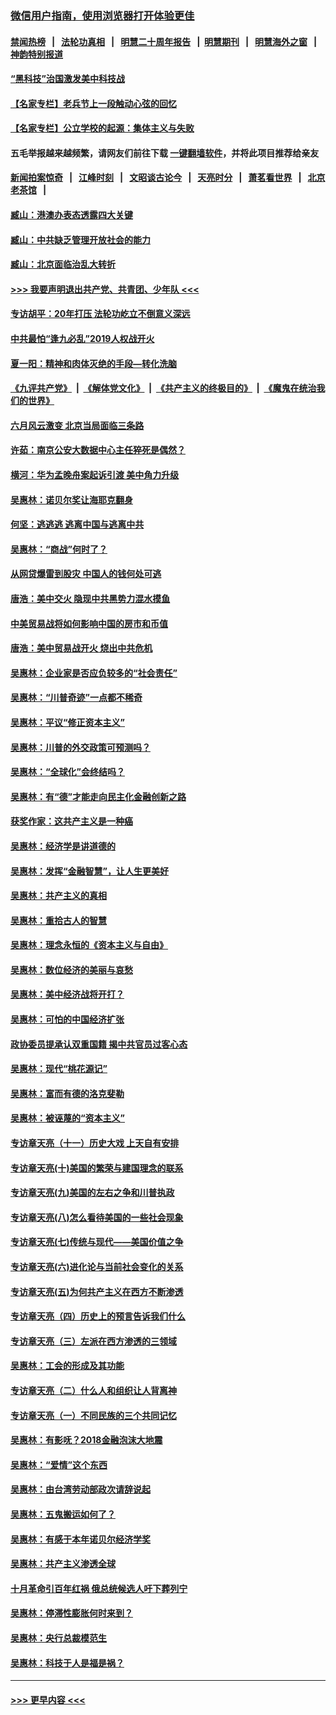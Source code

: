 ### [微信用户指南，使用浏览器打开体验更佳](https://github.com/gfw-breaker/banned-news1/blob/master/indexes/wechat-guide.md?t=0)
#### [禁闻热榜](热点新闻.md?t=0)  &nbsp;&nbsp;|&nbsp;&nbsp; [法轮功真相](https://github.com/gfw-breaker/truth/blob/master/README.md?t=0) &nbsp;&nbsp;|&nbsp;&nbsp; [明慧二十周年报告](https://github.com/gfw-breaker/mh-reports/blob/master/README.md?t=0) &nbsp;&nbsp;|&nbsp;&nbsp;[明慧期刊](https://github.com/gfw-breaker/mh-qikan) &nbsp;&nbsp;|&nbsp;&nbsp; [明慧海外之窗](https://github.com/gfw-breaker/mh-news/blob/master/README.md?t=0) &nbsp;&nbsp;|&nbsp;&nbsp; [神韵特别报道](https://github.com/gfw-breaker/mh-news/blob/master/shenyun.md?t=0)
#### [“黑科技”治国激发美中科技战](../pages/nsc423/n11638056.md?t=02031222) 
#### [【名家专栏】老兵节上一段触动心弦的回忆](../pages/nsc423/n11646016.md?t=02031222) 
#### [【名家专栏】公立学校的起源：集体主义与失败](../pages/nsc423/n11601833.md?t=02031222) 
#### 五毛举报越来越频繁，请网友们前往下载 [一键翻墙软件](https://github.com/gfw-breaker/ssr-accounts)，并将此项目推荐给亲友
#### [新闻拍案惊奇](https://github.com/gfw-breaker/banned-news1/blob/master/pages/link4.md) &nbsp;&nbsp;|&nbsp;&nbsp; [江峰时刻](https://github.com/gfw-breaker/banned-news1/blob/master/pages/link4.md) &nbsp;&nbsp;|&nbsp;&nbsp; [文昭谈古论今](https://github.com/gfw-breaker/banned-news1/blob/master/pages/link4.md) &nbsp;&nbsp;|&nbsp;&nbsp; [天亮时分](https://github.com/gfw-breaker/banned-news1/blob/master/pages/link4.md) &nbsp;&nbsp;|&nbsp;&nbsp; [萧茗看世界](https://github.com/gfw-breaker/banned-news1/blob/master/pages/link4.md) &nbsp;&nbsp;|&nbsp;&nbsp; [北京老茶馆](https://github.com/gfw-breaker/banned-news1/blob/master/pages/link4.md) &nbsp;&nbsp;|&nbsp;&nbsp; 
#### [臧山：港澳办表态透露四大关键](../pages/nsc423/n11421628.md?t=02031222) 
#### [臧山：中共缺乏管理开放社会的能力](../pages/nsc423/n11407457.md?t=02031222) 
#### [臧山：北京面临治乱大转折](../pages/nsc423/n11406895.md?t=02031222) 
#### [>>> 我要声明退出共产党、共青团、少年队 <<<](https://github.com/begood0513/goodnews/blob/master/quit/letter.md) 
#### [专访胡平：20年打压 法轮功屹立不倒意义深远](../pages/nsc423/n11398800.md?t=02031222) 
#### [中共最怕“逢九必乱”2019人权战开火](../pages/nsc423/n11385248.md?t=02031222) 
#### [夏一阳：精神和肉体灭绝的手段—转化洗脑](../pages/nsc423/n11368250.md?t=02031222) 
#### [《九评共产党》](https://github.com/begood0513/9ping.md/blob/master/README.md) &nbsp;|&nbsp; [《解体党文化》](../../../../jtdwh.md/blob/master/README.md)  &nbsp;|&nbsp; [《共产主义的终极目的》](../../../../gczydzjmd.md/blob/master/README.md) &nbsp;|&nbsp; [《魔鬼在统治我们的世界》](../../../../mgztzwmdsj.md/blob/master/README.md) 
#### [六月风云激变 北京当局面临三条路](../pages/nsc423/n11313668.md?t=02031222) 
#### [许茹：南京公安大数据中心主任猝死是偶然？](../pages/nsc423/n11064744.md?t=02031222) 
#### [横河：华为孟晚舟案起诉引渡 美中角力升级](../pages/nsc423/n11027230.md?t=02031222) 
#### [吴惠林：诺贝尔奖让海耶克翻身](../pages/nsc423/n10890049.md?t=02031222) 
#### [何坚：逃逃逃 逃离中国与逃离中共](../pages/nsc423/n10592891.md?t=02031222) 
#### [吴惠林：“商战”何时了？](../pages/nsc423/n10573558.md?t=02031222) 
#### [从网贷爆雷到股灾 中国人的钱何处可逃](../pages/nsc423/n10572800.md?t=02031222) 
#### [唐浩：美中交火 隐现中共黑势力混水摸鱼](../pages/nsc423/n10544040.md?t=02031222) 
#### [中美贸易战将如何影响中国的房市和币值](../pages/nsc423/n10543697.md?t=02031222) 
#### [唐浩：美中贸易战开火 烧出中共危机](../pages/nsc423/n10540126.md?t=02031222) 
#### [吴惠林：企业家是否应负较多的“社会责任”](../pages/nsc423/n10535022.md?t=02031222) 
#### [吴惠林：“川普奇迹”一点都不稀奇](../pages/nsc423/n10512808.md?t=02031222) 
#### [吴惠林：平议“修正资本主义”](../pages/nsc423/n10495724.md?t=02031222) 
#### [吴惠林：川普的外交政策可预测吗？](../pages/nsc423/n10462387.md?t=02031222) 
#### [吴惠林：“全球化”会终结吗？](../pages/nsc423/n10452838.md?t=02031222) 
#### [吴惠林：有“德”才能走向民主化金融创新之路](../pages/nsc423/n10432292.md?t=02031222) 
#### [获奖作家：这共产主义是一种癌](../pages/nsc423/n10431541.md?t=02031222) 
#### [吴惠林：经济学是讲道德的](../pages/nsc423/n10398014.md?t=02031222) 
#### [吴惠林：发挥“金融智慧”，让人生更美好](../pages/nsc423/n10375019.md?t=02031222) 
#### [吴惠林：共产主义的真相](../pages/nsc423/n10351394.md?t=02031222) 
#### [吴惠林：重拾古人的智慧](../pages/nsc423/n10337691.md?t=02031222) 
#### [吴惠林：理念永恒的《资本主义与自由》](../pages/nsc423/n10316274.md?t=02031222) 
#### [吴惠林：数位经济的美丽与哀愁](../pages/nsc423/n10292946.md?t=02031222) 
#### [吴惠林：美中经济战将开打？](../pages/nsc423/n10258825.md?t=02031222) 
#### [吴惠林：可怕的中国经济扩张](../pages/nsc423/n10219147.md?t=02031222) 
#### [政协委员提承认双重国籍 揭中共官员过客心态](../pages/nsc423/n10208809.md?t=02031222) 
#### [吴惠林：现代“桃花源记”](../pages/nsc423/n10185234.md?t=02031222) 
#### [吴惠林：富而有德的洛克斐勒](../pages/nsc423/n10142264.md?t=02031222) 
#### [吴惠林：被诬蔑的“资本主义”](../pages/nsc423/n10124816.md?t=02031222) 
#### [专访章天亮（十一）历史大戏 上天自有安排](../pages/nsc423/n10094905.md?t=02031222) 
#### [专访章天亮(十)美国的繁荣与建国理念的联系](../pages/nsc423/n10094899.md?t=02031222) 
#### [专访章天亮(九)美国的左右之争和川普执政](../pages/nsc423/n10094889.md?t=02031222) 
#### [专访章天亮(八)怎么看待美国的一些社会现象](../pages/nsc423/n10094857.md?t=02031222) 
#### [专访章天亮(七)传统与现代——美国价值之争](../pages/nsc423/n10093140.md?t=02031222) 
#### [专访章天亮(六)进化论与当前社会变化的关系](../pages/nsc423/n10092036.md?t=02031222) 
#### [专访章天亮(五)为何共产主义在西方不断渗透](../pages/nsc423/n10083620.md?t=02031222) 
#### [专访章天亮（四）历史上的预言告诉我们什么](../pages/nsc423/n10083606.md?t=02031222) 
#### [专访章天亮（三）左派在西方渗透的三领域](../pages/nsc423/n10081115.md?t=02031222) 
#### [吴惠林：工会的形成及其功能](../pages/nsc423/n10080633.md?t=02031222) 
#### [专访章天亮（二）什么人和组织让人背离神](../pages/nsc423/n10076637.md?t=02031222) 
#### [专访章天亮（一）不同民族的三个共同记忆](../pages/nsc423/n10074188.md?t=02031222) 
#### [吴惠林：有影呒？2018金融泡沫大地震](../pages/nsc423/n10040534.md?t=02031222) 
#### [吴惠林：“爱情”这个东西](../pages/nsc423/n10019423.md?t=02031222) 
#### [吴惠林：由台湾劳动部政次请辞说起](../pages/nsc423/n9979679.md?t=02031222) 
#### [吴惠林：五鬼搬运如何了？](../pages/nsc423/n9925338.md?t=02031222) 
#### [吴惠林：有感于本年诺贝尔经济学奖](../pages/nsc423/n9871883.md?t=02031222) 
#### [吴惠林：共产主义渗透全球](../pages/nsc423/n9812748.md?t=02031222) 
#### [十月革命引百年红祸 俄总统候选人吁下葬列宁](../pages/nsc423/n9810182.md?t=02031222) 
#### [吴惠林：停滞性膨胀何时来到？](../pages/nsc423/n9764136.md?t=02031222) 
#### [吴惠林：央行总裁模范生](../pages/nsc423/n9728134.md?t=02031222) 
#### [吴惠林：科技于人是福是祸？](../pages/nsc423/n9672982.md?t=02031222) 

----
#### [ >>> 更早内容 <<< ](../indexes/nsc423-earlier.md)
